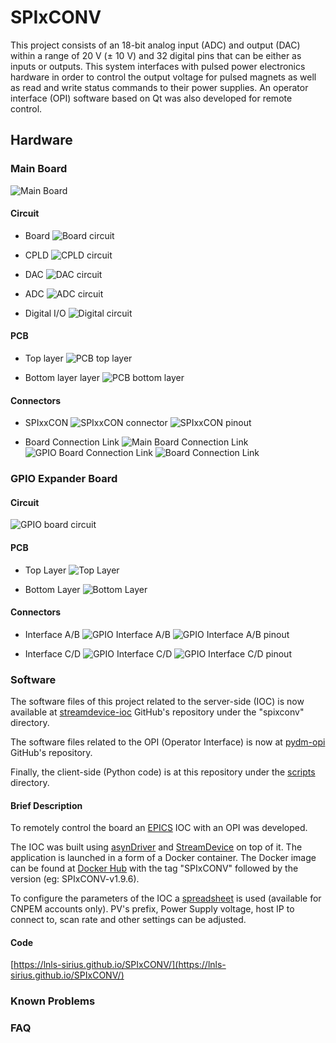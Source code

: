 # SPIxCONV

This project consists of an 18-bit analog input (ADC) and output (DAC) within a range of 20 V (± 10 V) and 32 digital pins that can be either as inputs or outputs. This system interfaces with pulsed power electronics hardware in order to control the output voltage for pulsed magnets as well as read and write status commands to their power supplies. An operator interface (OPI) software based on Qt was also developed for remote control.

<!--========================================-->
## Hardware
<!--========================================-->

<!--==============================-->
### Main Board
<!--==============================-->

![Main Board](https://raw.githubusercontent.com/lnls-sirius/SPIxCONV/master/documentation/figures/hardware/SPIxCONV.png)

<!--====================-->
#### Circuit
<!--====================-->

  - Board
![Board circuit](https://raw.githubusercontent.com/lnls-sirius/SPIxCONV/master/documentation/figures/hardware/circuit_0_board.png)

  - CPLD
![CPLD circuit](https://raw.githubusercontent.com/lnls-sirius/SPIxCONV/master/documentation/figures/hardware/circuit_1_cpld.png)

  - DAC
![DAC circuit](https://raw.githubusercontent.com/lnls-sirius/SPIxCONV/master/documentation/figures/hardware/circuit_2_dac.png)

  - ADC
![ADC circuit](https://raw.githubusercontent.com/lnls-sirius/SPIxCONV/master/documentation/figures/hardware/circuit_3_adc.png)

  - Digital I/O
![Digital circuit](https://raw.githubusercontent.com/lnls-sirius/SPIxCONV/master/documentation/figures/hardware/circuit_4_digital.png)

<!--====================-->
#### PCB
<!--====================-->

  - Top layer
![PCB top layer](https://raw.githubusercontent.com/lnls-sirius/SPIxCONV/master/documentation/figures/hardware/pcb_top_layer.png)

  - Bottom layer layer
![PCB bottom layer](https://raw.githubusercontent.com/lnls-sirius/SPIxCONV/master/documentation/figures/hardware/pcb_bot_layer.png)

<!--====================-->
#### Connectors
<!--====================-->

  - SPIxxCON
![SPIxxCON connector](https://raw.githubusercontent.com/lnls-sirius/SPIxCONV/master/documentation/figures/hardware/main_board_conn_SPIxxCON.jpg)
![SPIxxCON pinout](https://raw.githubusercontent.com/lnls-sirius/SPIxCONV/master/documentation/figures/hardware/conn_SPIxxCON.png)

  - Board Connection Link
![Main Board Connection Link](https://raw.githubusercontent.com/lnls-sirius/SPIxCONV/master/documentation/figures/hardware/main_board_conn_link.jpg)
![GPIO Board Connection Link](https://raw.githubusercontent.com/lnls-sirius/SPIxCONV/master/documentation/figures/hardware/gpio_front_conn_link.jpg)
![Board Connection Link](https://raw.githubusercontent.com/lnls-sirius/SPIxCONV/master/documentation/figures/hardware/conn_board_link.png)

<!--==============================-->
### GPIO Expander Board
<!--==============================-->

<!--====================-->
#### Circuit
<!--====================-->
![GPIO board circuit](https://raw.githubusercontent.com/lnls-sirius/SPIxCONV/master/documentation/figures/hardware/gpio_schematic.png)

<!--====================-->
#### PCB
<!--====================-->
  - Top Layer
![Top Layer](https://raw.githubusercontent.com/lnls-sirius/SPIxCONV/master/documentation/figures/hardware/gpio_pcb_top.png)

  - Bottom Layer
![Bottom Layer](https://raw.githubusercontent.com/lnls-sirius/SPIxCONV/master/documentation/figures/hardware/gpio_pcb_bot.png)

<!--====================-->
#### Connectors
<!--====================-->

  - Interface A/B
![GPIO Interface A/B](https://raw.githubusercontent.com/lnls-sirius/SPIxCONV/master/documentation/figures/hardware/gpio_front_conn_AB.jpg)
![GPIO Interface A/B pinout](https://raw.githubusercontent.com/lnls-sirius/SPIxCONV/master/documentation/figures/hardware/conn_interface_AB.png)

  - Interface C/D
![GPIO Interface C/D](https://raw.githubusercontent.com/lnls-sirius/SPIxCONV/master/documentation/figures/hardware/gpio_front_conn_CD.jpg)
![GPIO Interface C/D pinout](https://raw.githubusercontent.com/lnls-sirius/SPIxCONV/master/documentation/figures/hardware/conn_interface_CD.png)

<!--========================================-->
### Software
<!--========================================-->

The software files of this project related to the server-side (IOC) is now available at [streamdevice-ioc](https://github.com/lnls-sirius/streamdevice-ioc) GitHub's repository under the "spixconv" directory.

The software files related to the OPI (Operator Interface) is now at [pydm-opi](https://github.com/lnls-sirius/pydm-opi) GitHub's repository.

Finally, the client-side (Python code) is at this repository under the [scripts](https://github.com/lnls-sirius/SPIxCONV/tree/master/software/scripts) directory.

<!--====================-->
#### Brief Description
<!--====================-->
To remotely control the board an [EPICS](https://epics-controls.org/about-epics/) IOC with an OPI was developed.

The IOC was built using [asynDriver](https://epics.anl.gov/modules/soft/asyn/) and [StreamDevice](http://epics.web.psi.ch/software/streamdevice/) on top of it. The application is launched in a form of a Docker container. The Docker image can be found at [Docker Hub](https://hub.docker.com/repository/docker/lnlscon/streamdevice-ioc) with the tag "SPIxCONV" followed by the version (eg: SPIxCONV-v1.9.6).

To configure the parameters of the IOC a [spreadsheet](https://cnpemcamp.sharepoint.com/:x:/s/controle/EUG0_4JUaz9Au7kZNcMZwZQB1x5OJBN_1QMdbbCGJ1Driw?e=Po8LNr) is used (available for CNPEM accounts only). PV's prefix, Power Supply voltage, host IP to connect to, scan rate and other settings can be adjusted. 

<!--====================-->
#### 
<!--====================-->

<!--====================-->
#### Code
<!--====================-->
[https://lnls-sirius.github.io/SPIxCONV/](https://lnls-sirius.github.io/SPIxCONV/)

<!--========================================-->
### Known Problems
<!--========================================-->

<!--========================================-->
### FAQ
<!--========================================-->


